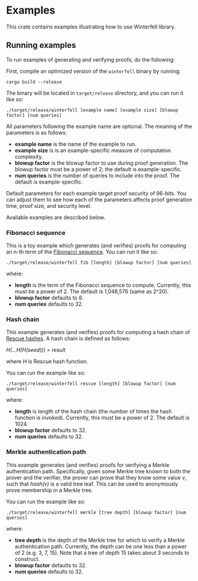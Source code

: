 # Examples
This crate contains examples illustrating how to use Winterfell library.

## Running examples
To run examples of generating and verifying proofs, do the following:

First, compile an optimized version of the `winterfell` binary by running:
```
cargo build --release
```
The binary will be located in `target/release` directory, and you can run it like so:
```
./target/release/winterfell [example name] [example size] [blowup factor] [num queries]
```
All parameters following the example name are optional. The meaning of the parameters is as follows:

* **example name** is the name of the example to run.
* **example size** is is an example-specific measure of computation complexity.
* **blowup factor** is the blowup factor to use during proof generation. The blowup factor must be a power of 2; the default is example-specific.
* **num queries** is the number of queries to include into the proof. The default is example-specific.

Default parameters for each example target proof security of 96-bits. You can adjust them to see how each of the parameters affects proof generation time, proof size, and security level.

Available examples are described below.

### Fibonacci sequence
This is a toy example which generates (and verifies) proofs for computing an n-th term of the [Fibonacci sequence](https://en.wikipedia.org/wiki/Fibonacci_number). You can run it like so:
```
./target/release/winterfell fib [length] [blowup factor] [num queries]
```
where:

* **length** is the term of the Fibonacci sequence to compute. Currently, this must be a power of 2. The default is 1,048,576 (same as 2^20).
* **blowup factor** defaults to 8.
* **num queries** defaults to 32.

### Hash chain
This example generates (and verifies) proofs for computing a hash chain of [Rescue hashes](https://eprint.iacr.org/2019/426). A hash chain is defined as follows:

*H(...H(H(seed))) = result*

where *H* is Rescue hash function.

You can run the example like so:
```
./target/release/winterfell rescue [length] [blowup factor] [num queries]
```
where:

* **length** is length of the hash chain (the number of times the hash function is invoked). Currently, this must be a power of 2. The default is 1024.
* **blowup factor** defaults to 32.
* **num queries** defaults to 32.

### Merkle authentication path
This example generates (and verifies) proofs for verifying a Merkle authentication path. Specifically, given some Merkle tree known to both the prover and the verifier, the prover can prove that they know some value *v*, such that *hash(v)* is a valid tree leaf. This can be used to anonymously prove membership in a Merkle tree.

You can run the example like so:
```
./target/release/winterfell merkle [tree depth] [blowup factor] [num queries]
```
where:

* **tree depth** is the depth of the Merkle tree for which to verify a Merkle authentication path. Currently, the depth can be one less than a power of 2 (e.g. 3, 7, 15). Note that a tree of depth 15 takes about 3 seconds to construct.
* **blowup factor** defaults to 32.
* **num queries** defaults to 32.